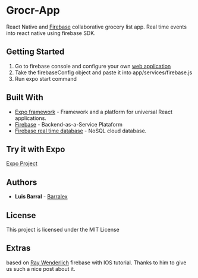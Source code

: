 # Grocr-App 
React Native and [Firebase](https://www.firebase.com/) collaborative grocery list app. Real time events into react native using firebase SDK.

## Getting Started

1. Go to firebase console and configure your own [web application](https://firebase.google.com/docs/web/setup)
2. Take the firebaseConfig object and paste it into app/services/firebase.js
3. Run expo start command

## Built With

* [Expo framework](https://expo.io/) -   Framework and a platform for universal React applications.
* [Firebase](https://reactnative.dev/) - Backend-as-a-Service Plataform
* [Firebase real time database](https://firebase.google.com/docs/database) - NoSQL cloud database.

## Try it with Expo

[Expo Project](https://expo.io/@barralex/projects/Grocr-App)

## Authors

* **Luis Barral** - [Barralex](https://github.com/Barralex)

## License

This project is licensed under the MIT License

## Extras
based on [Ray Wenderlich](https://www.raywenderlich.com/3-firebase-tutorial-getting-started) firebase with IOS tutorial. Thanks to him to give us such a nice post about it. 
